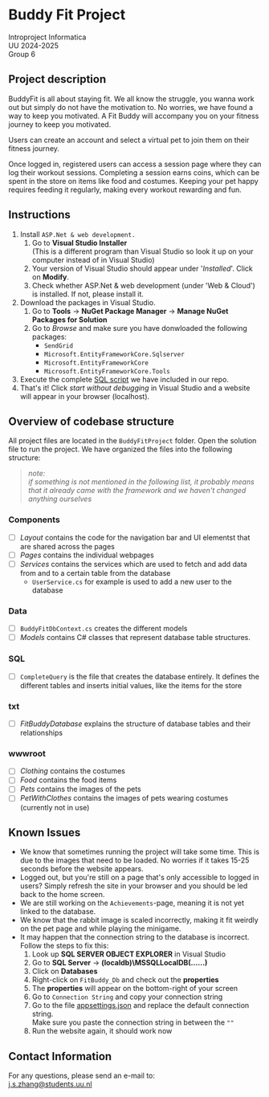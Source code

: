 # Buddy Fit Project 
Introproject Informatica <br>UU 2024-2025 <br> Group 6

## Project description
BuddyFit is all about staying fit. We all know the struggle, you wanna work out but simply do not have the motivation to. No worries, we have found a way to keep you motivated.  A Fit Buddy will accompany you on your fitness journey to keep you motivated.

Users can create an account and select a virtual pet to join them on their fitness journey.

Once logged in, registered users can access a session page where they can log their workout sessions. Completing a session earns coins, which can be spent in the store on items like food and costumes. Keeping your pet happy requires feeding it regularly, making every workout rewarding and fun.

## Instructions 
1. Install ```ASP.Net & web development.```
    1) Go to **Visual Studio Installer** <br> (This is a different program than Visual Studio so look it up on your computer instead of in Visual Studio)
    2)  Your version of Visual Studio should appear under '_Installed_'. Click on **Modify**.
    3) Check whether ASP.Net & web development (under 'Web & Cloud') is installed. If not, please install it.
2. Download the packages in Visual Studio.
    1) Go to **Tools** -> **NuGet Package Manager** -> **Manage NuGet Packages for Solution**
    2) Go to _Browse_ and make sure you have donwloaded the following packages:
        -  ```SendGrid```
        - ```Microsoft.EntityFrameworkCore.Sqlserver```
        - ```Microsoft.EntityFrameworkCore```
        - ```Microsoft.EntityFrameworkCore.Tools```
3. Execute the complete [SQL script](https://git.science.uu.nl/jazzmex/introproject/-/blob/5e177a37472649c4c226e7bd1fadc3129743c618/BuddyFitProject/sql/CompleteQuery.sql) we have included in our repo.
4. That's it! Click _start without debugging_ in Visual Studio and a website will appear in your browser (localhost). 

## Overview of codebase structure
All project files are located in the ```BuddyFitProject``` folder. Open the solution file to run the project. We have organized the files into the following structure:

> _note: <br>if something is not mentioned in the following list, it probably means that it already came with the framework and we haven't changed anything ourselves_

### Components
- [ ] _Layout_ contains the code for the navigation bar and UI elementst that are shared across the pages
- [ ] _Pages_ contains the individual webpages
- [ ] _Services_ contains the services which are used to fetch and add data from and to a certain table from the database
    - ```UserService.cs``` for example is used to add a new user to the database

### Data
- [ ] ```BuddyFitDbContext.cs``` creates the different models
- [ ] _Models_ contains C# classes that represent database table structures.

### SQL
- [ ] ```CompleteQuery``` is the file that creates the database entirely. It defines the different tables and inserts initial values, like the items for the store

### txt
- [ ] _FitBuddyDatabase_ explains the structure of database tables and their relationships

### wwwroot
- [ ] _Clothing_ contains the costumes
- [ ] _Food_ contains the food items
- [ ]  _Pets_ contains the images of the pets
- [ ] _PetWithClothes_ contains the images of pets wearing costumes <br>(currently not in use)

## Known Issues
- We know that sometimes running the project will take some time. This is due to the images that need to be loaded. No worries if it takes 15-25 seconds before the website appears.
- Logged out, but you're still on a page that's only accessible to logged in users? Simply refresh the site in your browser and you should be led back to the home screen.
- We are still working on the ```Achievements```-page, meaning it is not yet linked to the database.
- We know that the rabbit image is scaled incorrectly, making it fit weirdly on the pet page and while playing the minigame.
- It may happen that the connection string to the database is incorrect. Follow the steps to fix this:
    1. Look up **SQL SERVER OBJECT EXPLORER** in Visual Studio 
    2. Go to **SQL Server** -> **(localdb)\MSSQLLocalDB(......)**
    3. Click on **Databases**
    4. Right-click on ```FitBuddy_Db``` and check out the **properties**
    5. The **properties** will appear on the bottom-right of your screen
    6. Go to ```Connection String``` and copy your connection string
    7. Go to the file [appsettings.json](https://git.science.uu.nl/jazzmex/introproject/-/blob/main/BuddyFitProject/appsettings.json) and replace the default connection string. <br> Make sure you paste the connection string in between the ```""```
    8. Run the website again, it should work now

## Contact Information
For any questions, please send an e-mail to:<br> j.s.zhang@students.uu.nl
